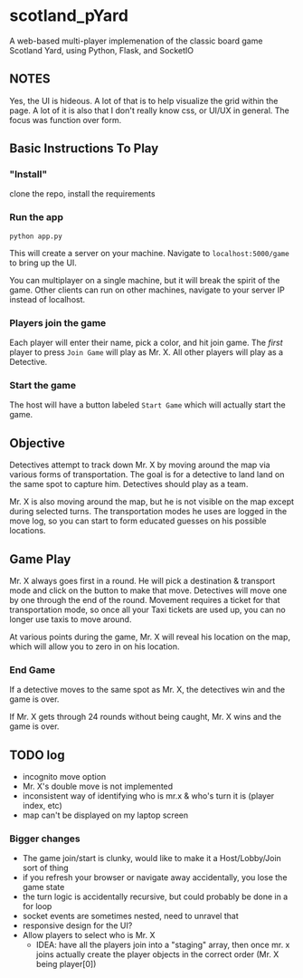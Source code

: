 # scotland_pYard
A web-based multi-player implemenation of the classic board game Scotland Yard, using Python, Flask, and SocketIO


## NOTES

Yes, the UI is hideous.   A lot of that is to help visualize the grid within the page.   A lot of it is also that I don't really know css, or UI/UX in general.  The focus was function over form.

## Basic Instructions To Play

### "Install"
clone the repo, install the requirements

### Run the app
`python app.py`

This will create a server on your machine.   Navigate to `localhost:5000/game` to bring up the UI.

You can multiplayer on a single machine, but it will break the spirit of the game.   Other clients can run on other machines, navigate to your server IP instead of localhost.

### Players join the game

Each player will enter their name, pick a color, and hit join game.  The _first_ player to press `Join Game` will play as Mr. X.  All other players will play as a Detective.

### Start the game

The host will have a button labeled `Start Game` which will actually start the game.



## Objective

Detectives attempt to track down Mr. X by moving around the map via various forms of transportation.  The goal is for a detective to land land on the same spot to capture him.  Detectives should play as a team.  

Mr. X is also moving around the map, but he is not visible on the map except during selected turns.  The transportation modes he uses are logged in the move log, so you can start to form educated guesses on his possible locations.


## Game Play

Mr. X always goes first in a round.   He will pick a destination & transport mode and click on the button to make that move.   Detectives will move one by one through the end of the round.  Movement requires a ticket for that transportation mode, so once all your Taxi tickets are used up, you can no longer use taxis to move around.

At various points during the game, Mr. X will reveal his location on the map, which will allow you to zero in on his location.


### End Game
If a detective moves to the same spot as Mr. X, the detectives win and the game is over.

If Mr. X gets through 24 rounds without being caught, Mr. X wins and the game is over.


## TODO log

* incognito move option
* Mr. X's double move is not implemented
* inconsistent way of identifying who is mr.x & who's turn it is (player index, etc)
* map can't be displayed on my laptop screen

### Bigger changes
* The game join/start is clunky, would like to make it a Host/Lobby/Join sort of thing
* if you refresh your browser or navigate away accidentally, you lose the game state
* the turn logic is accidentally recursive, but could probably be done in a for loop
* socket events are sometimes nested, need to unravel that
* responsive design for the UI?
* Allow players to select who is Mr. X
  * IDEA:  have all the players join into a "staging" array, then once mr. x joins actually create the player objects in the correct order (Mr. X being player[0])